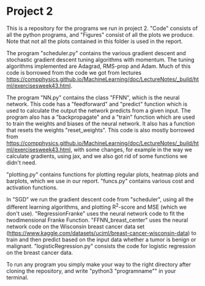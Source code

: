 # Project 2
This is a repository for the programs we run in project 2. "Code" consists of all the python programs, and "Figures" consist of all the plots we produce. Note that not all the plots contained in this folder is used in the report. 

The program "scheduler.py" contains the various gradient descent and stochastic gradient descent tuning algorithms with momentum. The tuning algorithms implemented are Adagrad, RMS-prop and Adam. Much of this code is borrowed from the code we got from lectures https://compphysics.github.io/MachineLearning/doc/LectureNotes/_build/html/exercisesweek43.html.

The program "NN.py" contains the class "FFNN", which is the neural network. This code has a "feedforward" and "predict" function which is used to calculate the output the network predicts from a given input. The program also has a "backpropagate" and a "train" function which are used to train the weights and biases of the neural network. It also has a function that resets the weights "reset_weights". This code is also mostly borrowed from https://compphysics.github.io/MachineLearning/doc/LectureNotes/_build/html/exercisesweek43.html, with some changes, for example in the way we calculate gradients, using jax, and we also got rid of some functions we didn't need.

"plotting.py" contains functions for plotting regular plots, heatmap plots and barplots, which we use in our report. "funcs.py" contains various cost and activation functions.

In "SGD" we run the gradient descent code from "scheduler", using all the different learning algorithms, and plotting R$^2$-score and MSE (which we don't use). "RegressionFranke" uses the neural network code to fit the twodimensional Franke Function. "FFNN_breast_center"  uses the neural network code on the Wisconsin breast cancer data set (https://www.kaggle.com/datasets/uciml/breast-cancer-wisconsin-data) to train and then predict based on the input data whether a tumor is benign or malignant. "logisticRegression.py" consists the code for logistic regression on the breast cancer data.

To run any program you simply make your way to the right directory after cloning the repository, and write "python3 "programname"" in your terminal.
